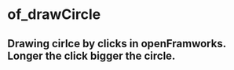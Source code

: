 # of_drawCircle

## Drawing cirlce by clicks in openFramworks.  Longer the click bigger the circle.

